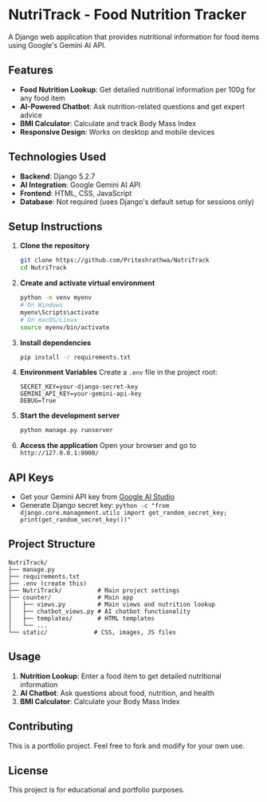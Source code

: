# NutriTrack - Food Nutrition Tracker

A Django web application that provides nutritional information for food items using Google's Gemini AI API.

## Features

- **Food Nutrition Lookup**: Get detailed nutritional information per 100g for any food item
- **AI-Powered Chatbot**: Ask nutrition-related questions and get expert advice
- **BMI Calculator**: Calculate and track Body Mass Index
- **Responsive Design**: Works on desktop and mobile devices

## Technologies Used

- **Backend**: Django 5.2.7
- **AI Integration**: Google Gemini AI API
- **Frontend**: HTML, CSS, JavaScript
- **Database**: Not required (uses Django's default setup for sessions only)

## Setup Instructions

1. **Clone the repository**
   ```bash
   git clone https://github.com/Priteshrathwa/NutriTrack
   cd NutriTrack
   ```

2. **Create and activate virtual environment**
   ```bash
   python -m venv myenv
   # On Windows
   myenv\Scripts\activate
   # On macOS/Linux
   source myenv/bin/activate
   ```

3. **Install dependencies**
   ```bash
   pip install -r requirements.txt
   ```

4. **Environment Variables**
   Create a `.env` file in the project root:
   ```
   SECRET_KEY=your-django-secret-key
   GEMINI_API_KEY=your-gemini-api-key
   DEBUG=True
   ```

5. **Start the development server**
   ```bash
   python manage.py runserver
   ```

6. **Access the application**
   Open your browser and go to `http://127.0.0.1:8000/`

## API Keys

- Get your Gemini API key from [Google AI Studio](https://makersuite.google.com/app/apikey)
- Generate Django secret key: `python -c "from django.core.management.utils import get_random_secret_key; print(get_random_secret_key())"`

## Project Structure

```
NutriTrack/
├── manage.py
├── requirements.txt
├── .env (create this)
├── NutriTrack/          # Main project settings
├── counter/             # Main app
│   ├── views.py         # Main views and nutrition lookup
│   ├── chatbot_views.py # AI chatbot functionality
│   ├── templates/       # HTML templates
│   └── ...
└── static/             # CSS, images, JS files
```

## Usage

1. **Nutrition Lookup**: Enter a food item to get detailed nutritional information
2. **AI Chatbot**: Ask questions about food, nutrition, and health
3. **BMI Calculator**: Calculate your Body Mass Index

## Contributing

This is a portfolio project. Feel free to fork and modify for your own use.

## License

This project is for educational and portfolio purposes.
